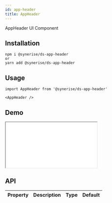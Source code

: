 ```yaml
---
id: app-header
title: AppHeader
---
```


AppHeader UI Component

## Installation

```
npm i @synerise/ds-app-header
or
yarn add @synerise/ds-app-header
```

## Usage

```
import AppHeader from '@synerise/ds-app-header'

<AppHeader />

```

## Demo

<iframe src="/storybook-static/iframe.html?id=components-app-header--default"></iframe>

## API

| Property | Description | Type | Default |
| -------- | ----------- | ---- | ------- |

